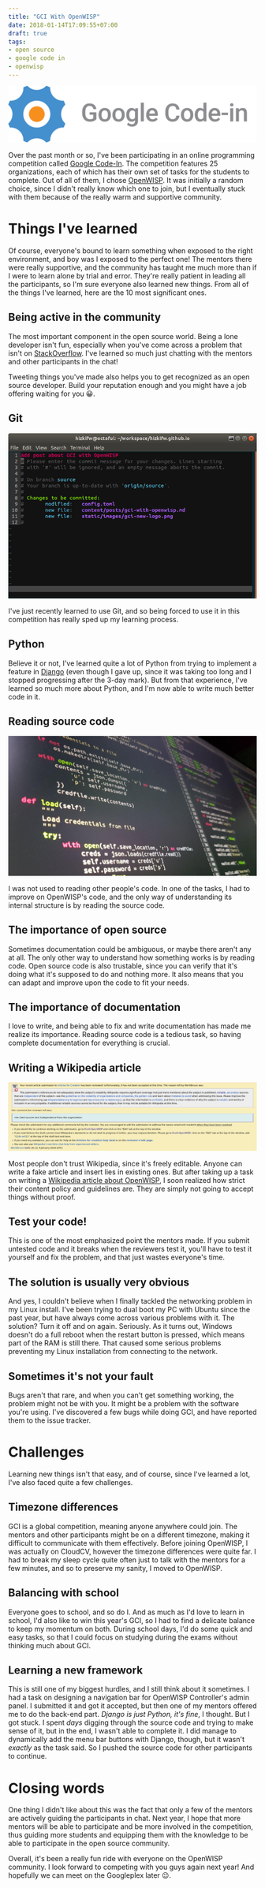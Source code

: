 ```yaml
---
title: "GCI With OpenWISP"
date: 2018-01-14T17:09:55+07:00
draft: true
tags:
- open source
- google code in
- openwisp
---
```


![Google Code-In Logo](/images/gci-new-logo.png)

Over the past month or so, I've been participating in an online programming competition called [Google Code-In](https://codein.withgoogle.com/). The competition features 25 organizations, each of which has their own set of tasks for the students to complete. Out of all of them, I chose [OpenWISP](http://openwisp.org/). It was initially a random choice, since I didn't really know which one to join, but I eventually stuck with them because of the really warm and supportive community.

# Things I've learned

Of course, everyone's bound to learn something when exposed to the right environment, and boy was I exposed to the perfect one! The mentors there were really supportive, and the community has taught me much more than if I were to learn alone by trial and error. They're really patient in leading all the participants, so I'm sure everyone also learned new things. From all of the things I've learned, here are the 10 most significant ones.

## Being active in the community

The most important component in the open source world. Being a lone developer isn't fun, especially when you've come across a problem that isn't on [StackOverflow](https://stackoverflow.com/). I've learned so much just chatting with the mentors and other participants in the chat!

Tweeting things you've made also helps you to get recognized as an open source developer. Build your reputation enough and you might have a job offering waiting for you :grinning:.

## Git

![Screenshot of vim on a terminal editing a git commit message](/images/git-commit.png)

I've just recently learned to use Git, and so being forced to use it in this competition has really sped up my learning process.

## Python

Believe it or not, I've learned quite a lot of Python from trying to implement a feature in [Django](https://github.com/django/django) (even though I gave up, since it was taking too long and I stopped progressing after the 3-day mark). But from that experience, I've learned so much more about Python, and I'm now able to write much better code in it.

## Reading source code

![Photo of a computer screen with vim running, editing Python code](/images/code.jpg)

I was not used to reading other people's code. In one of the tasks, I had to improve on OpenWISP's code, and the only way of understanding its internal structure is by reading the source code.

## The importance of open source

Sometimes documentation could be ambiguous, or maybe there aren't any at all. The only other way to understand how something works is by reading code. Open source code is also trustable, since you can verify that it's doing what it's supposed to do and nothing more. It also means that you can adapt and improve upon the code to fit your needs.

## The importance of documentation

I love to write, and being able to fix and write documentation has made me realize its importance. Reading source code is a tedious task, so having complete documentation for everything is crucial.

## Writing a Wikipedia article

![Screenshot of a notice on my Wikipedia user talk page stating the rejection of my article because the citations weren't independent from the organization](/images/wiki-rejected.png)

Most people don't trust Wikipedia, since it's freely editable. Anyone can write a fake article and insert lies in existing ones. But after taking up a task on writing a [Wikipedia article about OpenWISP](https://en.wikipedia.org/wiki/Draft:OpenWISP), I soon realized how strict their content policy and guidelines are. They are simply not going to accept things without proof.

## Test your code!

This is one of the most emphasized point the mentors made. If you submit untested code and it breaks when the reviewers test it, you'll have to test it yourself and fix the problem, and that just wastes everyone's time.

## The solution is usually very obvious

And yes, I couldn't believe when I finally tackled the networking problem in my Linux install. I've been trying to dual boot my PC with Ubuntu since the past year, but have always come across various problems with it. The solution? Turn it off and on again. Seriously. As it turns out, Windows doesn't do a full reboot when the restart button is pressed, which means part of the RAM is still there. That caused some serious problems preventing my Linux installation from connecting to the network.

## Sometimes it's not your fault

Bugs aren't that rare, and when you can't get something working, the problem might not be with you. It might be a problem with the software you're using. I've discovered a few bugs while doing GCI, and have reported them to the issue tracker.

# Challenges

Learning new things isn't that easy, and of course, since I've learned a lot, I've also faced quite a few challenges.

## Timezone differences

GCI is a global competition, meaning anyone anywhere could join. The mentors and other participants might be on a different timezone, making it difficult to communicate with them effectively. Before joining OpenWISP, I was actually on CloudCV, however the timezone differences were quite far. I had to break my sleep cycle quite often just to talk with the mentors for a few minutes, and so to preserve my sanity, I moved to OpenWISP.

## Balancing with school

Everyone goes to school, and so do I. And as much as I'd love to learn in school, I'd also like to win this year's GCI, so I had to find a delicate balance to keep my momentum on both. During school days, I'd do some quick and easy tasks, so that I could focus on studying during the exams without thinking much about GCI.

## Learning a new framework

This is still one of my biggest hurdles, and I still think about it sometimes. I had a task on designing a navigation bar for OpenWISP Controller's admin panel. I submitted it and got it accepted, but then one of my mentors offered me to do the back-end part. *Django is just Python, it's fine*, I thought. But I got stuck. I spent *days* digging through the source code and trying to make sense of it, but in the end, I wasn't able to complete it. I did manage to dynamically add the menu bar buttons with Django, though, but it wasn't *exactly* as the task said. So I pushed the source code for other participants to continue.

# Closing words

One thing I didn't like about this was the fact that only a few of the mentors are actively guiding the participants in chat. Next year, I hope that more mentors will be able to participate and be more involved in the competition, thus guiding more students and equipping them with the knowledge to be able to participate in the open source community.

Overall, it's been a really fun ride with everyone on the OpenWISP community. I look forward to competing with you guys again next year! And hopefully we can meet on the Googleplex later :wink:.
